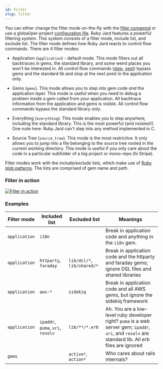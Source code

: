 ```yaml
---
id: Filter
slug: filter
---
```


You can either change the filter mode on-the-fly with the [filter comamnd](/docs/commands/filter) or use a global/per-project [configuration file](/docs/guides/configurations). Ruby Jard features a powerful filtering system. This system consists of a filter mode, include list, and exclude list. The filter mode defines how Ruby Jard reacts to control flow commands. There are 4 filter modes:

- Application (`application`) - default mode. This mode filters out all backtraces in gems, the standard library, and some weird places you won't be interested in. All control flow commands ([step](/docs/commands/step), [next](/docs/commands/next)) bypass gems and the standard lib and stop at the next point in the application only.

- Gems (`gems`). This mode allows you to step into gem code _and_ the application layer. This mode is useful when you need to debug a problem inside a gem called from your application. All backtrace information from the application and gems is visible. All control flow commands bypass the standard library only.

- Everything (`everything`). This mode enables you to step anywhere, including the standard library. This is the most powerful (and noisiest!). One note here: Ruby Jard can't step into any method implemented in C.

- Source Tree (`source_tree`). This mode is the most restrictive. It only allows you to jump into a file belonging to the source tree rooted in the current working directory. This mode is useful if you only care about the code in a particular subfolder of a big project or mono-repo (hi Stripe).

Filter modes work with the include/exclude lists, which make use of [Ruby glob patterns](https://ruby-doc.org/core-2.6.3/Dir.html). The lists are comprised of gem name and path.

### Filter in action
[![Filter in action](https://asciinema.org/a/359326.svg)](https://asciinema.org/a/359326)

### Examples

| Filter mode | Included list | Excluded list | Meanings |
| ----------- | ------------- | ------------- | -------- |
| `application` | `i18n` | | Break in application code and anything in the `i18n` gem. |
| `application` | `httparty`, `faraday` | `lib/dsl/*`, `lib/shared/*` | Break in application code and the httparty and faraday gems; ignore DSL files and shared libraries |
| `application` | `aws-*`| `sidekiq` | Break in application code and all AWS gems, but ignore the sidekiq framework |
| `application` | `ipaddr`, `puma`, `uri`, `resolv` | `lib/**/*.erb` | Ah. You are a low-level ruby developer right? `puma` is a web server gem; `ipaddr`, `uri`, and `resolv` are standard lib. All erb files are ignored |
| `gems` |  | `active*`, `action*` | Who cares about rails internals? |
